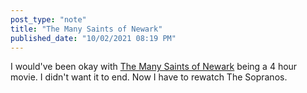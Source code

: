 ```yaml
---
post_type: "note" 
title: "The Many Saints of Newark"
published_date: "10/02/2021 08:19 PM"
---
```


I would've been okay with [The Many Saints of Newark](https://www.rottentomatoes.com/m/the_many_saints_of_newark) being a 4 hour movie. I didn't want it to end. Now I have to rewatch The Sopranos.
